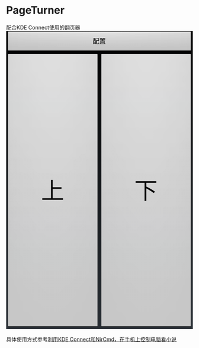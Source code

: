 # PageTurner
配合KDE Connect使用的翻页器
![翻页器](https://raw.githubusercontent.com/chenyue404/image_storage/main/20220502213558.jpg)

具体使用方式参考[利用KDE Connect和NirCmd，在手机上控制电脑看小说](https://chenyue404.github.io/2022/control_PC_by_Phone_with_in_KDE_Connect_and_NirCmd/)
